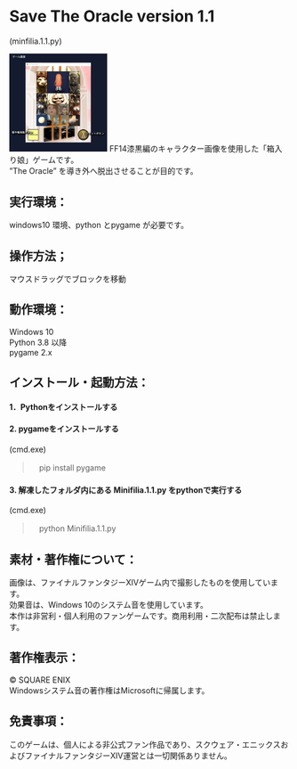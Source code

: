 # Save The Oracle version 1.1
(minfilia.1.1.py)

<img width="35%" src="./SaveTheOracleUsage.png">
FF14漆黒編のキャラクター画像を使用した「箱入り娘」ゲームです。<br>
”The Oracle” を導き外へ脱出させることが目的です。

## 実行環境：
windows10 環境、python とpygame が必要です。

## 操作方法；
マウスドラッグでブロックを移動

## 動作環境：
Windows 10<br>
Python 3.8 以降<br>
pygame 2.x<br>


## インストール・起動方法：
#### 1．Pythonをインストールする
#### 2. pygameをインストールする
(cmd.exe)
>　pip install pygame
#### 3. 解凍したフォルダ内にある Minifilia.1.1.py をpythonで実行する
(cmd.exe)
>　python Minifilia.1.1.py



## 素材・著作権について：
画像は、ファイナルファンタジーXIVゲーム内で撮影したものを使用しています。<br>
効果音は、Windows 10のシステム音を使用しています。<br>
本作は非営利・個人利用のファンゲームです。商用利用・二次配布は禁止します。<br>

## 著作権表示：
© SQUARE ENIX<br>
Windowsシステム音の著作権はMicrosoftに帰属します。

## 免責事項：
このゲームは、個人による非公式ファン作品であり、スクウェア・エニックスおよびファイナルファンタジーXIV運営とは一切関係ありません。

